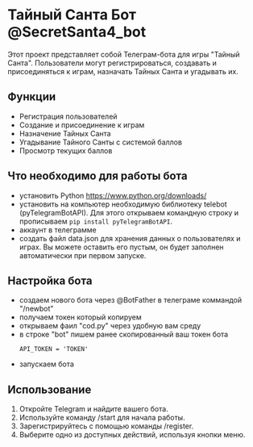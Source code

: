 # Тайный Санта Бот @SecretSanta4_bot

Этот проект представляет собой Телеграм-бота для игры "Тайный Санта". Пользователи могут регистрироваться, создавать и присоединяться к играм, назначать Тайных Санта и угадывать их.

## Функции

- Регистрация пользователей
- Создание и присоединение к играм
- Назначение Тайных Санта
- Угадывание Тайного Санты с системой баллов
- Просмотр текущих баллов


## Что необходимо для работы бота 
- установить Python https://www.python.org/downloads/
- установить на компьютер необходимую библиотеку telebot (pyTelegramBotAPI). Для этого открываем командную строку и прописываем  `pip install pyTelegramBotAPI`.
- аккаунт в телеграмме
- cоздать файл data.json для хранения данных о пользователях и играх. Вы можете оставить его пустым, он будет заполнен автоматически при первом запуске.


## Настройка бота
- создаем нового бота через @BotFather в телеграме коммандой "/newbot"
- получаем токен который копируем
- открываем фаил "cod.py" через удобную вам среду
- в строке "bot" пишем ранее скопированный ваш токен бота
  ```
  API_TOKEN = 'TOKEN'
  ```
- запускаем бота
  
## Использование

1. Откройте Telegram и найдите вашего бота.
2. Используйте команду /start для начала работы.
3. Зарегистрируйтесь с помощью команды /register.
4. Выберите одно из доступных действий, используя кнопки меню.
